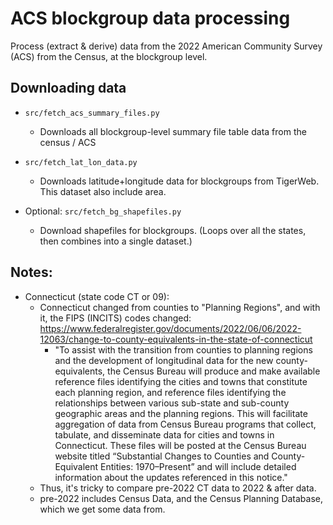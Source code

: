 
# ACS blockgroup data processing

Process (extract & derive) data from the 2022 American Community Survey (ACS) from the Census, at the blockgroup level.


## Downloading data

- `src/fetch_acs_summary_files.py`
    - Downloads all blockgroup-level summary file table data from the census / ACS

- `src/fetch_lat_lon_data.py`
    - Downloads latitude+longitude data for blockgroups from TigerWeb. This dataset also include area.

- Optional: `src/fetch_bg_shapefiles.py`
    - Download shapefiles for blockgroups. (Loops over all the states, then combines into a single dataset.)



## Notes:
- Connecticut (state code CT or 09):
    - Connecticut changed from counties to "Planning Regions", and with it, the FIPS (INCITS) codes changed: https://www.federalregister.gov/documents/2022/06/06/2022-12063/change-to-county-equivalents-in-the-state-of-connecticut
        - "To assist with the transition from counties to planning regions and the development of longitudinal data for the new county-equivalents, the Census Bureau will produce and make available reference files identifying the cities and towns that constitute each planning region, and reference files identifying the relationships between various sub-state and sub-county geographic areas and the planning regions. This will facilitate aggregation of data from Census Bureau programs that collect, tabulate, and disseminate data for cities and towns in Connecticut. These files will be posted at the Census Bureau website titled “Substantial Changes to Counties and County-Equivalent Entities: 1970–Present” and will include detailed information about the updates referenced in this notice."
    - Thus, it's tricky to compare pre-2022 CT data to 2022 & after data.
    - pre-2022 includes Census Data, and the Census Planning Database, which we get some data from.